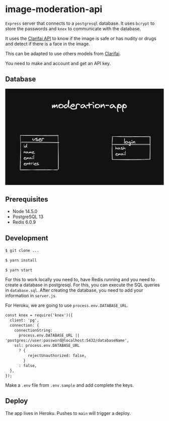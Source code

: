 # image-moderation-api

`Express` server that connects to a `postgresql` database.
It uses `bcrypt` to store the passwords and `knex` to communicate with the database.

It uses the [Clarifai API](https://www.clarifai.com/) to know if the image is safe or has nudity or drugs and detect if there is a face
in the image.

This can be adapted to use others models from [Clarifai](https://www.clarifai.com/model-gallery).

You need to make and account and get an API key.

## Database

![Database](/images/database-dark-mode2.png)

## Prerequisites

- Node 14.5.0
- PostgreSQL 13
- Redis 6.0.9

## Development

`$ git clone ...`

`$ yarn install`

`$ yarn start`

For this to work locally you need to, have Redis running and you need to create a database in postgresql. For this, you can execute the SQL queries in `database.sql`. After creating the database, you need to add your information in `server.js`.

For Heroku, we are going to use `process.env.DATABASE_URL`.

```
const knex = require('knex')({
  client: 'pg',
  connection: {
    connectionString:
      process.env.DATABASE_URL || 'postgres://user:password@localhost:5432/databaseName',
    ssl: process.env.DATABASE_URL
      ? {
          rejectUnauthorized: false,
        }
      : false,
  },
});
```

Make a `.env` file from `.env.sample` and add complete the keys.

## Deploy

The app lives in Heroku. Pushes to `main` will trigger a deploy.
